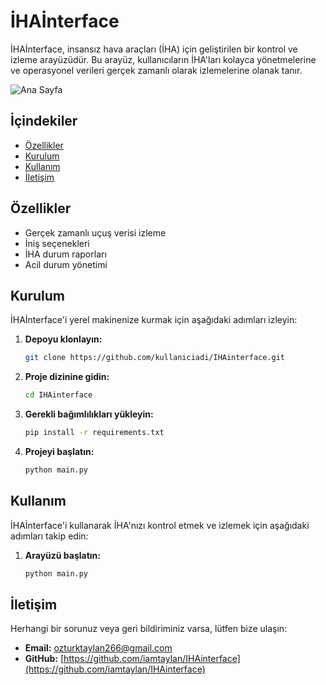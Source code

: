 # İHAİnterface

İHAİnterface, insansız hava araçları (İHA) için geliştirilen bir kontrol ve izleme arayüzüdür. Bu arayüz, kullanıcıların İHA'ları kolayca yönetmelerine ve operasyonel verileri gerçek zamanlı olarak izlemelerine olanak tanır.

![Ana Sayfa](https://raw.githubusercontent.com/iamtaylan/IHAinterface/master/screenshot/MainPage.png)


## İçindekiler

- [Özellikler](#özellikler)
- [Kurulum](#kurulum)
- [Kullanım](#kullanım)
- [İletişim](#iletişim)

## Özellikler

- Gerçek zamanlı uçuş verisi izleme
- İniş seçenekleri
- İHA durum raporları
- Acil durum yönetimi

## Kurulum

İHAİnterface'i yerel makinenize kurmak için aşağıdaki adımları izleyin:

1. **Depoyu klonlayın:**

    ```bash
    git clone https://github.com/kullaniciadi/IHAinterface.git
    ```

2. **Proje dizinine gidin:**

    ```bash
    cd IHAinterface
    ```

3. **Gerekli bağımlılıkları yükleyin:**

    ```bash
    pip install -r requirements.txt
    ```

4. **Projeyi başlatın:**

    ```bash
    python main.py
    ```

## Kullanım

İHAİnterface'i kullanarak İHA'nızı kontrol etmek ve izlemek için aşağıdaki adımları takip edin:

1. **Arayüzü başlatın:**

    ```bash
    python main.py
    ```

## İletişim

Herhangi bir sorunuz veya geri bildiriminiz varsa, lütfen bize ulaşın:

- **Email:** ozturktaylan266@gmail.com
- **GitHub:** [https://github.com/iamtaylan/IHAinterface](https://github.com/iamtaylan/IHAinterface)
